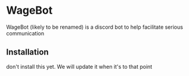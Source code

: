 # WageBot
WageBot (likely to be renamed) is a discord bot to help facilitate serious communication

## Installation
don't install this yet. We will update it when it's to that point
